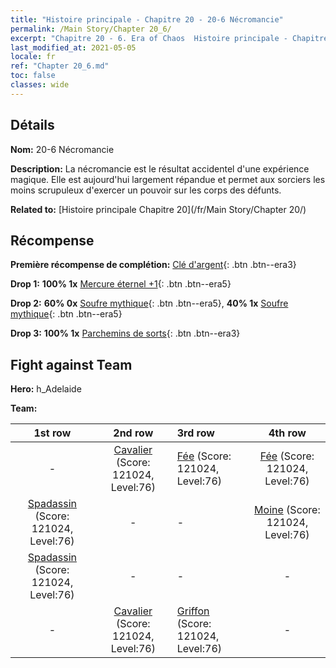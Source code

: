 ```yaml
---
title: "Histoire principale - Chapitre 20 - 20-6 Nécromancie"
permalink: /Main Story/Chapter 20_6/
excerpt: "Chapitre 20 - 6. Era of Chaos  Histoire principale - Chapitre 20_6. 20-6 Nécromancie"
last_modified_at: 2021-05-05
locale: fr
ref: "Chapter 20_6.md"
toc: false
classes: wide
---
```


## Détails

 **Nom:** 20-6 Nécromancie

 **Description:** La nécromancie est le résultat accidentel d'une expérience magique. Elle est aujourd'hui largement répandue et permet aux sorciers les moins scrupuleux d'exercer un pouvoir sur les corps des défunts.

 **Related to:** [Histoire principale Chapitre 20](/fr/Main Story/Chapter 20/)

## Récompense

 **Première récompense de complétion:** [Clé d'argent](/ItemsFR/con_693/){: .btn .btn--era3}

 **Drop 1:** **100% 1x** [Mercure éternel +1](/ItemsFR/mat_70/){: .btn .btn--era5}

 **Drop 2:** **60% 0x** [Soufre mythique](/ItemsFR/mat_64/){: .btn .btn--era5}, **40% 1x** [Soufre mythique](/ItemsFR/mat_64/){: .btn .btn--era5}

 **Drop 3:** **100% 1x** [Parchemins de sorts](/ItemsFR/con_694/){: .btn .btn--era3}


## Fight against Team
 **Hero:** h_Adelaide

 **Team:**


  | 1st row | 2nd row | 3rd row | 4th row |
  |:----:|:----:|:----|:----:|
  | - | [Cavalier](/fr/units/Cavalier/) (Score: 121024, Level:76)  | [Fée](/fr/units/Sprite/) (Score: 121024, Level:76)  | [Fée](/fr/units/Sprite/) (Score: 121024, Level:76)  |
  | [Spadassin](/fr/units/Swordsman/) (Score: 121024, Level:76)  | - | - | [Moine](/fr/units/Monk/) (Score: 121024, Level:76)  |
  | [Spadassin](/fr/units/Swordsman/) (Score: 121024, Level:76)  | - | - | - |
  | - | [Cavalier](/fr/units/Cavalier/) (Score: 121024, Level:76)  | [Griffon](/fr/units/Griffin/) (Score: 121024, Level:76)  | - |


